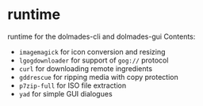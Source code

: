 # runtime
runtime for the dolmades-cli and dolmades-gui
Contents:
 * `imagemagick` for icon conversion and resizing
 * `lgogdownloader` for support of `gog://` protocol
 * `curl` for downloading remote ingredients
 * `gddrescue` for ripping media with copy protection
 * `p7zip-full` for ISO file extraction
 * `yad` for simple GUI dialogues
